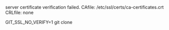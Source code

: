 server certificate verification failed. CAfile: /etc/ssl/certs/ca-certificates.crt CRLfile: none

GIT_SSL_NO_VERIFY=1 git clone 
